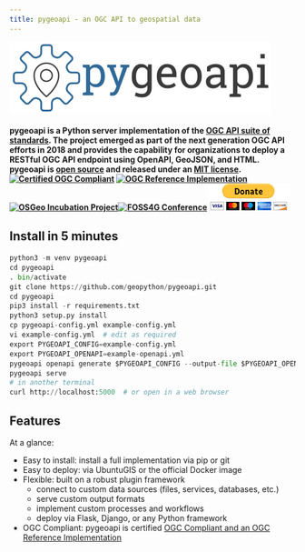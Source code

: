 ```yaml
---
title: pygeoapi - an OGC API to geospatial data
---
```


![pygeoapi logo](img/pygeoapi-logo.png "pygeoapi logo")

<h4>pygeoapi is a Python server implementation of the <a href="https://ogcapi.ogc.org">OGC API suite of standards</a>. The project emerged as part of the next generation OGC API efforts in 2018 and provides the capability for organizations to deploy a RESTful OGC API endpoint using OpenAPI, GeoJSON, and HTML. pygeoapi is <a href="https://opensource.org">open source</a> and released under an <a href="https://github.com/geopython/pygeoapi/blob/master/LICENSE.md">MIT license</a>.

<br/>
<a title="Certified OGC Compliant" href="https://www.opengeospatial.org/resource/products/details/?pid=1606"><img alt="Certified OGC Compliant" src="https://portal.opengeospatial.org/public_ogc/compliance/Certified_OGC_Compliant_Logo_Web.gif" width="164" height="64"/></a> <a title="OGC Reference Implementation" href="https://www.opengeospatial.org/resource/products/details/?pid=1606"><img alt="OGC Reference Implementation" src="https://portal.opengeospatial.org/public_ogc/compliance/badge.php?s=ogcapi-features-1%201.0&r=1)" width="164" height="64"/></a> <a title="OSGeo Incubating Project" href="https://www.osgeo.org/projects/pygeoapi"><img alt="OSGeo Incubation Project" src="https://raw.githubusercontent.com/OSGeo/osgeo/master/incubation/OSGeo_incubation.png" width="164" height="64"/></a><a title="FOSS4G Conference" href="https://2022.foss4g.org"><img alt="FOSS4G Conference" width="165" height="65" src="https://2022.foss4g.org/img/logo/logo-dark.png"/></a><a href="https://github.com/geopython/pygeoapi/wiki/Sponsorship"><img alt="Sponsorship" width="147" height="47" src="img/btn_donateCC_LG.gif"/></a>

</h4>


## Install in 5 minutes
```python
python3 -m venv pygeoapi
cd pygeoapi
. bin/activate
git clone https://github.com/geopython/pygeoapi.git
cd pygeoapi
pip3 install -r requirements.txt
python3 setup.py install
cp pygeoapi-config.yml example-config.yml
vi example-config.yml  # edit as required
export PYGEOAPI_CONFIG=example-config.yml
export PYGEOAPI_OPENAPI=example-openapi.yml
pygeoapi openapi generate $PYGEOAPI_CONFIG --output-file $PYGEOAPI_OPENAPI
pygeoapi serve
# in another terminal
curl http://localhost:5000  # or open in a web browser
```

## Features

At a glance:

- Easy to install: install a full implementation via pip or git
- Easy to deploy: via UbuntuGIS or the official Docker image
- Flexible: built on a robust plugin framework
    - connect to custom data sources (files, services, databases, etc.)
    - serve custom output formats
    - implement custom processes and workflows
    - deploy via Flask, Django, or any Python framework
- OGC Compliant: pygeoapi is certified [OGC Compliant and an OGC Reference Implementation](https://www.opengeospatial.org/resource/products/details/?pid=1606)
